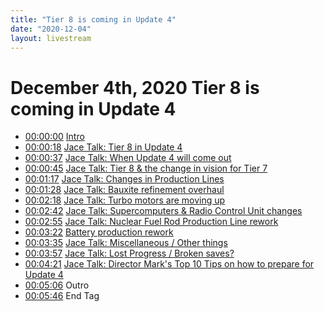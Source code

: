 ```yaml
---
title: "Tier 8 is coming in Update 4"
date: "2020-12-04"
layout: livestream
---
```

# December 4th, 2020 Tier 8 is coming in Update 4
* [00:00:00](https://youtu.be/KH5SkE4nzhg?t=0) [Intro](./transcriptions/yt-KH5SkE4nzhg,,18.952266666666667.md)
* [00:00:18](https://youtu.be/KH5SkE4nzhg?t=18) [Jace Talk: Tier 8 in Update 4](./transcriptions/yt-KH5SkE4nzhg,18.952266666666667,37.2372.md)
* [00:00:37](https://youtu.be/KH5SkE4nzhg?t=37) [Jace Talk: When Update 4 will come out](./transcriptions/yt-KH5SkE4nzhg,37.2372,45.237345.md)
* [00:00:45](https://youtu.be/KH5SkE4nzhg?t=45) [Jace Talk: Tier 8 & the change in vision for Tier 7](./transcriptions/yt-KH5SkE4nzhg,45.237345,77.938843.md)
* [00:01:17](https://youtu.be/KH5SkE4nzhg?t=77) [Jace Talk: Changes in Production Lines](./transcriptions/yt-KH5SkE4nzhg,77.938843,215.7155.md)
* [00:01:28](https://youtu.be/KH5SkE4nzhg?t=88) [Jace Talk: Bauxite refinement overhaul](./transcriptions/yt-KH5SkE4nzhg,88.75533333333334,138.8387.md)
* [00:02:18](https://youtu.be/KH5SkE4nzhg?t=138) [Jace Talk: Turbo motors are moving up](./transcriptions/yt-KH5SkE4nzhg,138.8387,162.02853333333334.md)
* [00:02:42](https://youtu.be/KH5SkE4nzhg?t=162) [Jace Talk: Supercomputers & Radio Control Unit changes](./transcriptions/yt-KH5SkE4nzhg,162.02853333333334,175.34183333333334.md)
* [00:02:55](https://youtu.be/KH5SkE4nzhg?t=175) [Jace Talk: Nuclear Fuel Rod Production Line rework](./transcriptions/yt-KH5SkE4nzhg,175.34183333333334,202.06853333333333.md)
* [00:03:22](https://youtu.be/KH5SkE4nzhg?t=202) [Battery production rework](./transcriptions/yt-KH5SkE4nzhg,202.06853333333333,215.7155.md)
* [00:03:35](https://youtu.be/KH5SkE4nzhg?t=215) [Jace Talk: Miscellaneous / Other things](./transcriptions/yt-KH5SkE4nzhg,215.7155,237.3371.md)
* [00:03:57](https://youtu.be/KH5SkE4nzhg?t=237) [Jace Talk: Lost Progress / Broken saves?](./transcriptions/yt-KH5SkE4nzhg,237.3371,261.1942666666667.md)
* [00:04:21](https://youtu.be/KH5SkE4nzhg?t=261) [Jace Talk: Director Mark's Top 10 Tips on how to prepare for Update 4](./transcriptions/yt-KH5SkE4nzhg,261.1942666666667,306.2726333333333.md)
* [00:05:06](https://youtu.be/KH5SkE4nzhg?t=306) Outro
* [00:05:46](https://youtu.be/KH5SkE4nzhg?t=346) End Tag
